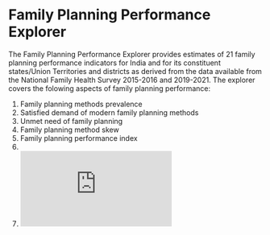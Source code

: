 # Family Planning Performance Explorer

The Family Planning Performance Explorer provides estimates of 21 family planning performance indicators for India and for its constituent states/Union Territories and districts as derived from the data available from the National Family Health Survey 2015-2016 and 2019-2021. The explorer covers the folowing aspects of family planning performance:
1. Family planning methods prevalence
2. Satisfied demand of modern family planning methods
3. Unmet need of family planning
4. Family planning method skew
5. Family planning performance index
1. 
1. ![**Family Planning Performance Explorer**](https://share.streamlit.io/mlcfoundation/fppe/main/app.py)